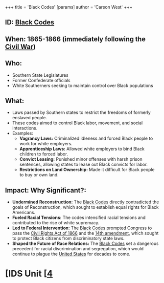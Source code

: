 +++
 title = 'Black Codes'
[params]
	author = 'Carson West'
+++
## ID: [Black Codes](./../black-codes/) 
## When: 1865-1866 (immediately following the [Civil War](./../civil-war/))

## Who: 
* Southern State Legislatures 
* Former Confederate officials
* White Southerners seeking to maintain control over Black populations

## What: 
* Laws passed by Southern states to restrict the freedoms of formerly enslaved people.
* These codes aimed to control Black labor, movement, and social interactions.
* Examples:
    * **Vagrancy Laws:**  Criminalized idleness and forced Black people to work for white employers.
    * **Apprenticeship Laws:** Allowed white employers to bind Black children to forced labor.
    * **Convict Leasing:** Punished minor offenses with harsh prison sentences, allowing states to lease out Black convicts for labor.
    * **Restrictions on Land Ownership:** Made it difficult for Black people to buy or own land.

## Impact: Why Significant?: 
* **Undermined Reconstruction:** The [Black Codes](./../black-codes/) directly contradicted the goals of Reconstruction, which sought to establish equal rights for Black Americans.
* **Fueled Racial Tensions:** The codes intensified racial tensions and contributed to the rise of white supremacy.
* **Led to Federal Intervention:** The [Black Codes](./../black-codes/) prompted Congress to pass the [Civil Rights Act of 1866](./../civil-rights-act-of-1866/) and the [14th amendment](./../14th-amendment/), which sought to protect Black citizens from discriminatory state laws.
* **Shaped the Future of Race Relations:** The [Black Codes](./../black-codes/) set a dangerous precedent for racial discrimination and segregation, which would continue to plague the [United States](./../united-states/) for decades to come. 

# [IDS Unit [[4](./../ids-unit-[[4/)